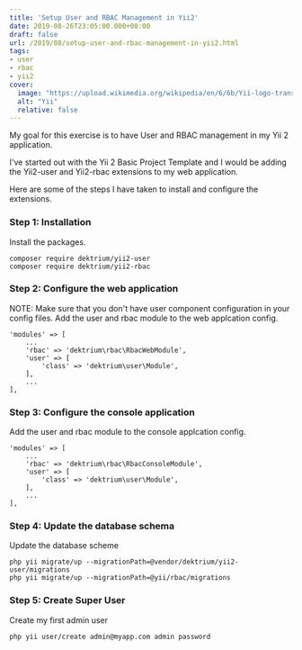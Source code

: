 ```yaml
---
title: 'Setup User and RBAC Management in Yii2'
date: 2019-08-26T23:05:00.000+08:00
draft: false
url: /2019/08/setup-user-and-rbac-management-in-yii2.html
tags:
- user
- rbac
- yii2
cover:
  image: "https://upload.wikimedia.org/wikipedia/en/6/6b/Yii-logo-transparent.png"
  alt: "Yii"
  relative: false
---
```


My goal for this exercise is to have User and RBAC management in my Yii 2 application.

I've started out with the Yii 2 Basic Project Template and I would be adding the Yii2-user and Yii2-rbac extensions to my web application.

Here are some of the steps I have taken to install and configure the extensions.

### Step 1: Installation

Install the packages.

```
composer require dektrium/yii2-user
composer require dektrium/yii2-rbac
```

### Step 2: Configure the web application

NOTE: Make sure that you don't have user component configuration in your config files.
Add the user and rbac module to the web applcation config.

```
'modules' => [
    ...
    'rbac' => 'dektrium\rbac\RbacWebModule',
    'user' => [
        'class' => 'dektrium\user\Module',
    ],
    ...
],
```

### Step 3: Configure the console application

Add the user and rbac module to the console applcation config.

```
'modules' => [
    ...
    'rbac' => 'dektrium\rbac\RbacConsoleModule',
    'user' => [
        'class' => 'dektrium\user\Module',
    ],
    ...
],
```

### Step 4: Update the database schema

Update the database scheme

```
php yii migrate/up --migrationPath=@vendor/dektrium/yii2-user/migrations
php yii migrate/up --migrationPath=@yii/rbac/migrations
```

### Step 5: Create Super User

Create my first admin user

```
php yii user/create admin@myapp.com admin password
```